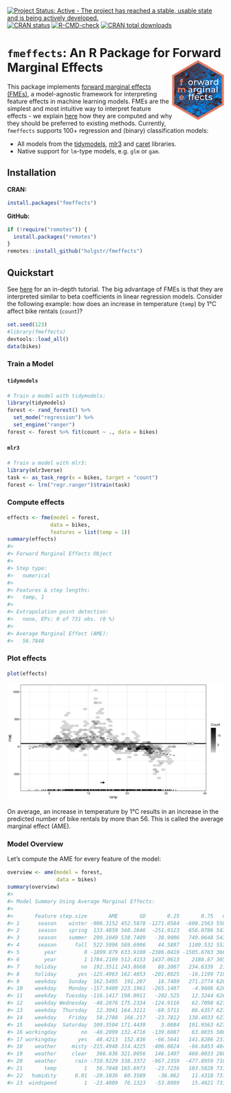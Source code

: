 
<!-- README.md is generated from README.Rmd. Please edit that file -->
<!-- badges: start -->

[![Project Status: Active - The project has reached a stable, usable
state and is being actively
developed.](https://www.repostatus.org/badges/latest/active.svg)](https://www.repostatus.org/#active)
[![CRAN
status](https://www.r-pkg.org/badges/version-last-release/fmeffects)](https://www.r-pkg.org/badges/version-last-release/fmeffects)
[![R-CMD-check](https://github.com/holgstr/fme/actions/workflows/R-CMD-check.yaml/badge.svg)](https://github.com/holgstr/fme/actions/workflows/R-CMD-check.yaml)
[![CRAN total
downloads](https://cranlogs.r-pkg.org/badges/grand-total/fmeffects)](https://cranlogs.r-pkg.org/badges/grand-total/fmeffects)
<!-- badges: end -->

# **`fmeffects`**: An R Package for Forward Marginal Effects <img src="man/figures/logo.png" align="right" alt="" width="120" />

This package implements [forward marginal effects
(FMEs)](https://link.springer.com/article/10.1007/s10618-023-00993-x), a
model-agnostic framework for interpreting feature effects in machine
learning models. FMEs are the simplest and most intuitive way to
interpret feature effects - we explain
[here](https://holgstr.github.io/fmeffects/articles/fme_theory.html) how
they are computed and why they should be preferred to existing methods.
Currently, `fmeffects` supports 100+ regression and (binary)
classification models:

- All models from the
  [tidymodels](https://www.tidymodels.org/find/parsnip/),
  [mlr3](https://mlr3learners.mlr-org.com/) and
  [caret](https://topepo.github.io/caret/available-models.html)
  libraries.
- Native support for `lm`-type models, e.g. `glm` or `gam`.

## Installation

**CRAN:**

``` r
install.packages("fmeffects")
```

**GitHub:**

``` r
if (!require("remotes")) {
  install.packages("remotes")
}
remotes::install_github("holgstr/fmeffects")
```

## Quickstart

See [here](https://holgstr.github.io/fmeffects/articles/fmeffects.html)
for an in-depth tutorial. The big advantage of FMEs is that they are
interpreted similar to beta coefficients in linear regression models.
Consider the following example: how does an increase in temperature
(`temp`) by 1°C affect bike rentals (`count`)?

``` r
set.seed(123)
#library(fmeffects)
devtools::load_all()
data(bikes)
```

### Train a Model

#### `tidymodels`

``` r
# Train a model with tidymodels:
library(tidymodels)
forest <- rand_forest() %>%
  set_mode("regression") %>%
  set_engine("ranger")
forest <- forest %>% fit(count ~ ., data = bikes)
```

#### `mlr3`

``` r
# Train a model with mlr3:
library(mlr3verse)
task <- as_task_regr(x = bikes, target = "count")
forest <- lrn("regr.ranger")$train(task)
```

### Compute effects

``` r
effects <- fme(model = forest,
              data = bikes,
              features = list(temp = 1))
summary(effects)
#> 
#> Forward Marginal Effects Object
#> 
#> Step type:
#>   numerical
#> 
#> Features & step lengths:
#>   temp, 1
#> 
#> Extrapolation point detection:
#>   none, EPs: 0 of 731 obs. (0 %)
#> 
#> Average Marginal Effect (AME):
#>   56.7848
```

### Plot effects

``` r
plot(effects)
```

![](man/figures/unnamed-chunk-6-1.png)<!-- -->

On average, an increase in temperature by 1°C results in an increase in
the predicted number of bike rentals by more than 56. This is called the
average marginal effect (AME).

### Model Overview

Let’s compute the AME for every feature of the model:

``` r
overview <- ame(model = forest,
                data = bikes)
summary(overview)
#> 
#> Model Summary Using Average Marginal Effects:
#> 
#>       Feature step.size       AME       SD       0.25       0.75   n
#> 1      season    winter -906.3152 452.5878 -1271.0584  -600.2563 550
#> 2      season    spring  133.4859 560.2646  -251.9123   656.0786 547
#> 3      season    summer  290.1049 538.7409   -38.9006   749.0648 543
#> 4      season      fall  522.5996 569.6906    44.5897   1109.532 553
#> 5        year         0 -1899.879 633.9108 -2386.0419 -1505.6763 366
#> 6        year         1 1784.2169 512.4153  1437.0613    2188.87 365
#> 7     holiday        no  192.3511 243.8668    88.2007   234.6339  21
#> 8     holiday       yes -125.4963 162.4853  -201.8025   -16.1199 710
#> 9     weekday    Sunday  162.5495  191.207    18.7489   271.2774 626
#> 10    weekday    Monday -157.9409 223.1961  -265.1487    -4.9606 626
#> 11    weekday   Tuesday -116.1417 198.0911   -202.525    12.3244 626
#> 12    weekday Wednesday  -48.2876 175.2334  -124.9116    62.7098 627
#> 13    weekday  Thursday   12.3041 164.3111   -69.5711    86.6357 627
#> 14    weekday    Friday   58.2788  166.217   -23.7812   138.4033 627
#> 15    weekday  Saturday  109.3594 171.4439     3.0084   191.9563 627
#> 16 workingday        no  -40.2099 132.4716  -139.6087    63.0035 500
#> 17 workingday       yes   48.4213  152.836   -66.5641   141.8286 231
#> 18    weather     misty -215.4948 314.4225  -406.0824   -66.8453 484
#> 19    weather     clear   366.836 321.0056   146.1407   460.0033 268
#> 20    weather      rain -710.9229 338.3372  -967.2359  -477.8959 710
#> 21       temp         1   56.7848 165.6973   -23.7236   103.5828 731
#> 22   humidity      0.01  -20.1036  60.3589    -36.062    11.4318 731
#> 23  windspeed         1  -23.4009  76.1323   -53.8099    15.4921 731
```
